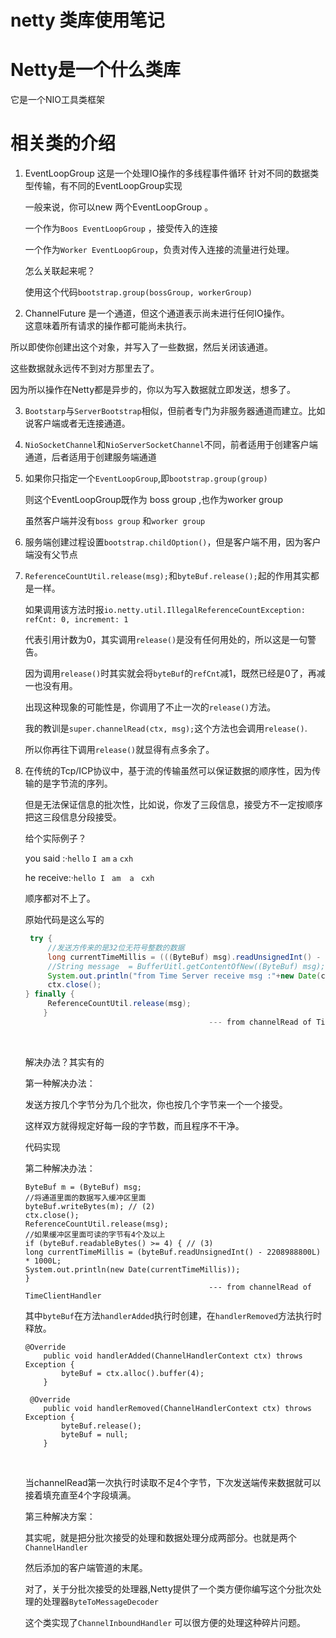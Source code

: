 # netty 类库使用笔记
# Netty是一个什么类库
它是一个NIO工具类框架
# 相关类的介绍
1. EventLoopGroup 这是一个处理IO操作的多线程事件循环
        针对不同的数据类型传输，有不同的EventLoopGroup实现

   一般来说，你可以new 两个EventLoopGroup 。

   一个作为`Boos EventLoopGroup` ，接受传入的连接

   一个作为`Worker EventLoopGroup`，负责对传入连接的流量进行处理。

   怎么关联起来呢？

   使用这个代码`bootstrap.group(bossGroup, workerGroup)`

2. ChannelFuture 是一个通道，但这个通道表示尚未进行任何IO操作。  
  这意味着所有请求的操作都可能尚未执行。

  所以即使你创建出这个对象，并写入了一些数据，然后关闭该通道。

  这些数据就永远传不到对方那里去了。

  因为所以操作在Netty都是异步的，你以为写入数据就立即发送，想多了。

3. `Bootstarp`与`ServerBootstrap`相似，但前者专门为非服务器通道而建立。比如说客户端或者无连接通道。

4. `NioSocketChannel`和`NioServerSocketChannel`不同，前者适用于创建客户端通道，后者适用于创建服务端通道

5. 如果你只指定一个`EventLoopGroup`,即`bootstrap.group(group)`

   则这个EventLoopGroup既作为 boss group ,也作为worker group

   虽然客户端并没有`boss group` 和`worker group`

6. 服务端创建过程设置`bootstrap.childOption()`，但是客户端不用，因为客户端没有父节点

7. `ReferenceCountUtil.release(msg);`和`byteBuf.release();`起的作用其实都是一样。

   如果调用该方法时报`io.netty.util.IllegalReferenceCountException: refCnt: 0, increment: 1`

   代表引用计数为0，其实调用`release()`是没有任何用处的，所以这是一句警告。

   因为调用`release()`时其实就会将`byteBuf`的`refCnt`减1，既然已经是0了，再减一也没有用。

   出现这种现象的可能性是，你调用了不止一次的`release()`方法。

   我的教训是`super.channelRead(ctx, msg);`这个方法也会调用`release()`.

   所以你再往下调用`release()`就显得有点多余了。

8. 在传统的Tcp/ICP协议中，基于流的传输虽然可以保证数据的顺序性，因为传输的是字节流的序列。

   但是无法保证信息的批次性，比如说，你发了三段信息，接受方不一定按顺序把这三段信息分段接受。

   给个实际例子？

   you said :·`hello`   `I am`   `a`    `cxh`

   he receive:·`hello I `   `am  a `    `cxh`

   顺序都对不上了。

   原始代码是这么写的

   ```java
    try {
        //发送方传来的是32位无符号整数的数据
        long currentTimeMillis = (((ByteBuf) msg).readUnsignedInt() - 2208988800L) * 1000L;
        //String message  = BufferUitl.getContentOfNew((ByteBuf) msg);
        System.out.println("from Time Server receive msg :"+new Date(currentTimeMillis));
        ctx.close();
   } finally {
        ReferenceCountUtil.release(msg);
       }
       										--- from channelRead of TimeClientHandler
   ```

   ​

   解决办法？其实有的

   第一种解决办法：

   发送方按几个字节分为几个批次，你也按几个字节来一个一个接受。

   这样双方就得规定好每一段的字节数，而且程序不干净。

   代码实现

   第二种解决办法：

   ```
   ByteBuf m = (ByteBuf) msg;
   //将通道里面的数据写入缓冲区里面
   byteBuf.writeBytes(m); // (2)
   ctx.close();
   ReferenceCountUtil.release(msg);
   //如果缓冲区里面可读的字节有4个及以上
   if (byteBuf.readableBytes() >= 4) { // (3)
   long currentTimeMillis = (byteBuf.readUnsignedInt() - 2208988800L) * 1000L;
   System.out.println(new Date(currentTimeMillis));
   }
       										--- from channelRead of TimeClientHandler
   ```

   其中`byteBuf`在方法`handlerAdded`执行时创建，在`handlerRemoved`方法执行时释放。

   ```
   @Override
       public void handlerAdded(ChannelHandlerContext ctx) throws Exception {
           byteBuf = ctx.alloc().buffer(4);
       }
   ```

   ```
    @Override
       public void handlerRemoved(ChannelHandlerContext ctx) throws Exception {
           byteBuf.release();
           byteBuf = null;
       }
   ```

   ​

   当channelRead第一次执行时读取不足4个字节，下次发送端传来数据就可以接着填充直至4个字段填满。

   第三种解决方案：

   其实呢，就是把分批次接受的处理和数据处理分成两部分。也就是两个`ChannelHandler`

   然后添加的客户端管道的末尾。

   对了，关于分批次接受的处理器,Netty提供了一个类方便你编写这个分批次处理的处理器`ByteToMessageDecoder `

   这个类实现了`ChannelInboundHandler` 可以很方便的处理这种碎片问题。